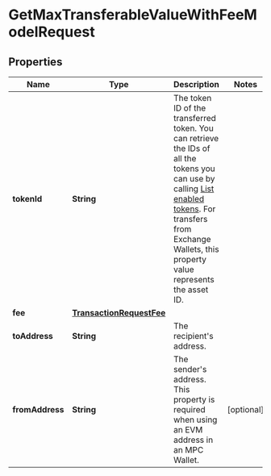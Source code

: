 

# GetMaxTransferableValueWithFeeModelRequest


## Properties

| Name | Type | Description | Notes |
|------------ | ------------- | ------------- | -------------|
|**tokenId** | **String** | The token ID of the transferred token. You can retrieve the IDs of all the tokens you can use by calling [List enabled tokens](https://www.cobo.com/developers/v2/api-references/wallets/list-enabled-tokens). For transfers from Exchange Wallets, this property value represents the asset ID. |  |
|**fee** | [**TransactionRequestFee**](TransactionRequestFee.md) |  |  |
|**toAddress** | **String** | The recipient&#39;s address. |  |
|**fromAddress** | **String** | The sender&#39;s address. This property is required when using an EVM address in an MPC Wallet. |  [optional] |



